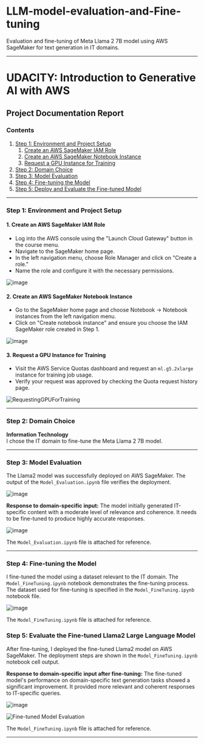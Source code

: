 # LLM-model-evaluation-and-Fine-tuning
Evaluation and fine-tuning of Meta Llama 2 7B model using AWS SageMaker for text generation in IT domains.

---

# UDACITY: Introduction to Generative AI with AWS

## Project Documentation Report

### Contents
1. [Step 1: Environment and Project Setup](#step-1-environment-and-project-setup)
   1. [Create an AWS SageMaker IAM Role](#create-an-aws-sagemaker-iam-role)
   2. [Create an AWS SageMaker Notebook Instance](#create-an-aws-sagemaker-notebook-instance)
   3. [Request a GPU Instance for Training](#request-a-gpu-instance-for-training)
2. [Step 2: Domain Choice](#step-2-domain-choice)
3. [Step 3: Model Evaluation](#step-3-model-evaluation)
4. [Step 4: Fine-tuning the Model](#step-4-fine-tuning-the-model)
5. [Step 5: Deploy and Evaluate the Fine-tuned Model](#step-4-deploy-and-evaluate-the-fine-tuned-model)

---

### Step 1: Environment and Project Setup

#### 1. Create an AWS SageMaker IAM Role
- Log into the AWS console using the "Launch Cloud Gateway" button in the course menu.
- Navigate to the SageMaker home page.
- In the left navigation menu, choose Role Manager and click on "Create a role."
- Name the role and configure it with the necessary permissions.

![image](https://github.com/user-attachments/assets/6ba72168-66f7-4c36-ad3a-ce1d5964a9cb)


#### 2. Create an AWS SageMaker Notebook Instance
- Go to the SageMaker home page and choose Notebook -> Notebook instances from the left navigation menu.
- Click on "Create notebook instance" and ensure you choose the IAM SageMaker role created in Step 1.

![image](https://github.com/user-attachments/assets/04a29a4c-346b-4bdd-a83d-a6663200bcf5)


#### 3. Request a GPU Instance for Training
- Visit the AWS Service Quotas dashboard and request an `ml.g5.2xlarge` instance for training job usage.
- Verify your request was approved by checking the Quota request history page.

![RequestingGPUForTraining](https://github.com/user-attachments/assets/d849d486-cf90-40ff-acd1-bba93e6a33a3)

---

### Step 2: Domain Choice
**Information Technology**  
I chose the IT domain to fine-tune the Meta Llama 2 7B model.

---

### Step 3: Model Evaluation

The Llama2 model was successfully deployed on AWS SageMaker. The output of the `Model_Evaluation.ipynb` file verifies the deployment.

![image](https://github.com/user-attachments/assets/753e4f0b-41a5-44f6-842d-587db13b0772)


**Response to domain-specific input:**
The model initially generated IT-specific content with a moderate level of relevance and coherence. It needs to be fine-tuned to produce highly accurate responses.

![image](https://github.com/user-attachments/assets/0dc4a43b-089e-4c7d-b821-83084f39ca6b)

The `Model_Evaluation.ipynb` file is attached for reference.

---

### Step 4: Fine-tuning the Model

I fine-tuned the model using a dataset relevant to the IT domain. The `Model_FineTuning.ipynb` notebook demonstrates the fine-tuning process. The dataset used for fine-tuning is specified in the `Model_FineTuning.ipynb` notebook file.

![image](https://github.com/user-attachments/assets/ad704b24-2a3e-4cdb-b49d-06b4f5df2f44)


The `Model_FineTuning.ipynb` file is attached for reference.

### Step 5: Evaluate the Fine-tuned Llama2 Large Language Model

After fine-tuning, I deployed the fine-tuned Llama2 model on AWS SageMaker. The deployment steps are shown in the `Model_FineTuning.ipynb` notebook cell output.


**Response to domain-specific input after fine-tuning:**
The fine-tuned model's performance on domain-specific text generation tasks showed a significant improvement. It provided more relevant and coherent responses to IT-specific queries.

![image](https://github.com/user-attachments/assets/397edcd6-83f3-4534-8529-58b93ee95317)

![Fine-tuned Model Evaluation](path/to/fine_tuned_model_evaluation_screenshot.png)

The `Model_FineTuning.ipynb` file is attached for reference.

---

